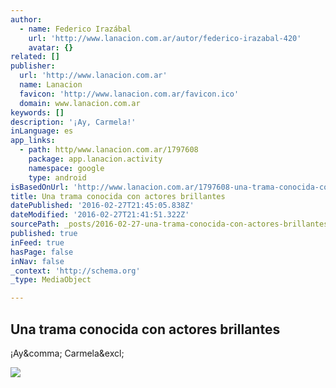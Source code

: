 ```yaml
---
author:
  - name: Federico Irazábal
    url: 'http://www.lanacion.com.ar/autor/federico-irazabal-420'
    avatar: {}
related: []
publisher:
  url: 'http://www.lanacion.com.ar'
  name: Lanacion
  favicon: 'http://www.lanacion.com.ar/favicon.ico'
  domain: www.lanacion.com.ar
keywords: []
description: '¡Ay, Carmela!'
inLanguage: es
app_links:
  - path: http/www.lanacion.com.ar/1797608
    package: app.lanacion.activity
    namespace: google
    type: android
isBasedOnUrl: 'http://www.lanacion.com.ar/1797608-una-trama-conocida-con-actores-brillantes'
title: Una trama conocida con actores brillantes
datePublished: '2016-02-27T21:45:05.838Z'
dateModified: '2016-02-27T21:41:51.322Z'
sourcePath: _posts/2016-02-27-una-trama-conocida-con-actores-brillantes.md
published: true
inFeed: true
hasPage: false
inNav: false
_context: 'http://schema.org'
_type: MediaObject

---
```

<article style=""><h1>Una trama conocida con actores brillantes</h1><p>¡Ay&amp;comma; Carmela&amp;excl;</p><img src="http://bucket.glanacion.com/anexos/fotos/70/2046470.jpg" /></article>
